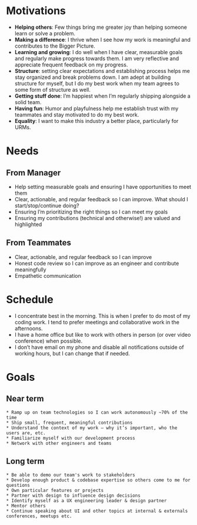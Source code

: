 # Motivations

- **Helping others**: Few things bring me greater joy than helping someone learn or solve a problem.
- **Making a difference**: I thrive when I see how my work is meaningful and contributes to the Bigger Picture.
- **Learning and growing**: I do well when I have clear, measurable goals and regularly make progress towards them. I am very reflective and appreciate frequent feedback on my progress.
- **Structure**: setting clear expectations and establishing process helps me stay organized and break problems down. I am adept at building structure for myself, but I do my best work when my team agrees to some form of structure as well.
- **Getting stuff done**: I’m happiest when I’m regularly shipping alongside a solid team.
- **Having fun**: Humor and playfulness help me establish trust with my teammates and stay motivated to do my best work.
- **Equality**: I want to make this industry a better place, particularly for URMs.

# Needs

## From Manager

- Help setting measurable goals and ensuring I have opportunities to meet them
- Clear, actionable, and regular feedback so I can improve. What should I start/stop/continue doing?
- Ensuring I’m prioritizing the right things so I can meet my goals
- Ensuring my contributions (technical and otherwise!) are valued and highlighted

## From Teammates

- Clear, actionable, and regular feedback so I can improve
- Honest code review so I can improve as an engineer and contribute meaningfully
- Empathetic communication

# Schedule

- I concentrate best in the morning. This is when I prefer to do most of my coding work. I tend to prefer meetings and collaborative work in the afternoons.
- I have a home office but like to work with others in person (or over video conference) when possible.
- I don’t have email on my phone and disable all notifications outside of working hours, but I can change that if needed.

# Goals

## Near term

    * Ramp up on team technologies so I can work autonomously ~70% of the time
    * Ship small, frequent, meaningful contributions
    * Understand the context of my work — why it’s important, who the users are, etc.
    * Familiarize myself with our development process
    * Network with other engineers and teams

## Long term

    * Be able to demo our team's work to stakeholders
    * Develop enough product & codebase expertise so others come to me for questions
    * Own particular features or projects
    * Partner with design to influence design decisions
    * Identify myself as a UX engineering leader & design partner
    * Mentor others
    * Continue speaking about UI and other topics at internal & externals conferences, meetups etc.
